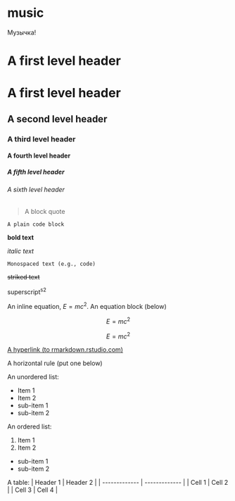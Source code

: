 # music
Музычка!
# A first level header
# A first level header
## A second level header
### A third level header
#### A fourth level header
##### A fifth level header
###### A sixth level header
> A block quote

```
A plain code block
```

**bold text**

_italic text_

`Monospaced text (e.g., code)`

~~striked text~~

superscript<sup>s2</sup>

An inline equation, $E=mc^2$. An equation block (below)

$$E=mc^2$$

$$E=mc^2$$

[A hyperlink (to rmarkdown.rstudio.com)](http://rmarkdown.rstudio.com/)

A horizontal rule (put one below)


An unordered list:
- Item 1
- Item 2
- sub-item 1
- sub-item 2

An ordered list:
1. Item 1
2. Item 2
- sub-item 1
- sub-item 2


A table:
| Header 1  | Header 2 |
| ------------- | ------------- |
| Cell 1  | 	Cell 2  |
| Cell 3  | Cell 4  |
